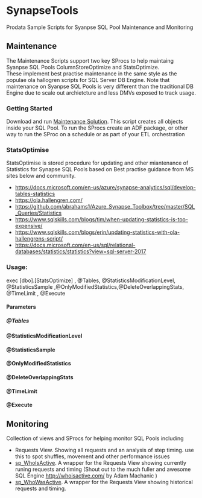 # SynapseTools
Prodata Sample Scripts for Syanpse SQL Pool Maintenance and Monitoring



## Maintenance
The Maintenance Scripts support two key SProcs to help maintaing Syanpse SQL Pools <a>ColumnStoreOptimize</a> and StatsOptimize.
<BR>These implement best practise maintenance in the same style as the populae <a>ola hallogren scripts</a> for SQL Server DB Engine. 
Note that maintenance on Syanpse SQL Pools is very different than the traditional DB Engine due to scale out archietcture and less DMVs exposed to track usage.


### Getting Started
Download and run [Maintenance Solution](https://github.com/ProdataSQL/SynapseTools/blob/main/SqlPools/Maintenance/MaintenanceSolution.sql). This script creates all objects inside your SQL Pool. To run the SProcs create an ADF package, or other way to run the SProc on a schedule or as part of your ETL orchestration

### StatsOptimise
StatsOptimise is stored procedure for updating and other miantenance of Statistics for Synapse SQL Pools based on Best practise guidance from MS sites below and community.
- https://docs.microsoft.com/en-us/azure/synapse-analytics/sql/develop-tables-statistics
- https://ola.hallengren.com/
- https://github.com/abrahams1/Azure_Synapse_Toolbox/tree/master/SQL_Queries/Statistics 
- https://www.sqlskills.com/blogs/tim/when-updating-statistics-is-too-expensive/
- https://www.sqlskills.com/blogs/erin/updating-statistics-with-ola-hallengrens-script/
- https://docs.microsoft.com/en-us/sql/relational-databases/statistics/statistics?view=sql-server-2017 


### Usage: 
exec [dbo].[StatsOptimize] , @Tables, @StatisticsModificationLevel, @StatisticsSample ,@OnlyModifiedStatistics,@DeleteOverlappingStats, @TimeLimit , @Execute 	

#### Parameters

##### @Tables 

#### @StatisticsModificationLevel

#### @StatisticsSample 

#### @OnlyModifiedStatistics

#### @DeleteOverlappingStats

#### @TimeLimit 

#### @Execute 	



## Monitoring
Collection of views and SProcs for helping monitor SQL Pools including
* Requests View. 
Showing  all requests and an analysis of step timing. use this to spot shuffles, movement and other performance issues
* [sp_WhoIsActive](https://github.com/ProdataSQL/SynapseTools/blob/main/SqlPools/Monitoring/sp_WhoIsActive.sql). A wrapper for the Requests View showing currently runing requests and timing
(Shout out to the much fuller and awesome SQL Engine http://whoisactive.com/ by Adam Machanic )
* [sp_WhoWasActive](https://github.com/ProdataSQL/SynapseTools/blob/main/SqlPools/Monitoring/sp_WhoWasActive.sql). A wrapper for the Requests View showing historical requests and timing.

